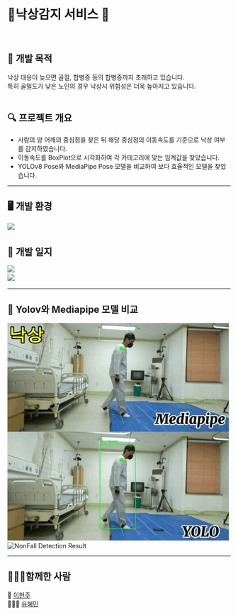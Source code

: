 # 🌟낙상감지 서비스 🌟
<br>

## 🎯 개발 목적
낙상 대응이 늦으면 골절, 합병증 등의 합병증까지 초래하고 있습니다. <br>
특히 골밀도가 낮은 노인의 경우 낙상시 위험성은 더욱 높아지고 있습니다. <br><br>

## 🔍 프로젝트 개요
* 사람의 양 어깨의 중심점을 찾은 뒤 해당 중심점의 이동속도를 기준으로 낙상 여부를 감지하였습니다.
* 이동속도를 BoxPlot으로 시각화하여 각 카테고리에 맞는 임계값을 찾았습니다.
* YOLOv8 Pose와 MediaPipe Pose 모델을 비교하여 보다 효율적인 모델을 찾았습니다.
---
## 🖥️ 개발 환경
<img src="https://img.shields.io/badge/Google Colab-F9AB00?style=for-the-badge&logo=Google Colab&logoColor=white">
<br>

## 📓 개발 일지
<a href="https://so-fast.tistory.com/entry/%EB%82%99%EC%83%81-%EA%B0%90%EC%A7%80-%ED%94%84%EB%A1%9C%EC%A0%9D%ED%8A%B8-2024%EB%85%84-12%EC%9B%94-16%EC%9D%BC%EC%9B%94"><img src="https://img.shields.io/badge/이현주's Tistory-000000?style=for-the-badge&logo=tistory&logoColor=white"></a><br>
<a href="https://so-fast.tistory.com/entry/%EB%82%99%EC%83%81-%EA%B0%90%EC%A7%80-%ED%94%84%EB%A1%9C%EC%A0%9D%ED%8A%B8-2024%EB%85%84-12%EC%9B%94-16%EC%9D%BC%EC%9B%94"><img src="https://img.shields.io/badge/유혜민's Blog-03C75A?style=for-the-badge&logo=naver&logoColor=white"></a>

---
## 🎥 Yolov와 Mediapipe 모델 비교

![Fall Detection Result](Result%20video/Fall%20Result%20video.gif)
![NonFall Detection Result](Result%20video/NonFall%20Result%20video.gif)

---

## 🧑‍🤝‍🧑함께한 사람
🦎 [이현주](https://github.com/ruru-kor) <br>
🏃🏻‍♀️ [유혜민](https://github.com/Yu-Hyemin)

